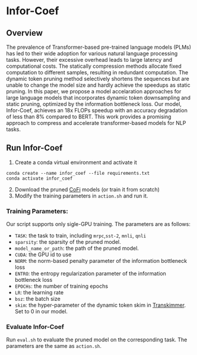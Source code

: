 # Infor-Coef
## Overview
The prevalence of Transformer-based pre-trained language models (PLMs) has led to their wide adoption for various natural language processing tasks. However, their excessive overhead leads to large latency and computational costs. The statically compression methods allocate fixed computation to different samples, resulting in redundant computation. The dynamic token pruning method selectively shortens the sequences but are unable to change the model size and hardly achieve the speedups as static pruning. In this paper, we propose a model accelaration approaches for large language models that incorporates dynamic token downsampling and static pruning, optimized by the information bottleneck loss. Our model, Infor-Coef, achieves an 18x FLOPs speedup with an accuracy degradation of less than 8\% compared to BERT. This work provides a promising approach to compress and accelerate transformer-based models for NLP tasks.

## Run Infor-Coef

1. Create a conda virtual environment and activate it
```
conda create --name infor_coef --file requirements.txt
conda activate infor_coef
```
2. Download the pruned [CoFi](https://github.com/princeton-nlp/CoFiPruning) models (or train it from scratch)
3. Modify the training parameters in `action.sh` and run it.

### Training Parameters:
Our script supports only sigle-GPU training. The parameters are as follows:

 - `TASK`: the task to train, including `mrpc`,`sst-2`, `mnli`, `qnli`
 - `sparsity`: the sparsity of the pruned model. 
 - `model_name_or_path`: the path of the pruned model.
 - `CUDA`: the GPU id to use
 - `NORM`: the norm-based penalty parameter of the information bottleneck loss
 - `ENTRO`: the entropy regularization parameter of the information bottleneck loss
 - `EPOCHs`: the number of training epochs
 - `LR`: the learning rate
 - `bsz`: the batch size
 - `skim`: the hyper-parameter of the dynamic token skim in [Transkimmer](https://github.com/ChandlerGuan/Transkimmer). Set to 0 in our model.

### Evaluate Infor-Coef

Run `eval.sh` to evaluate the pruned model on the corresponding task. The parameters are the same as `action.sh`.